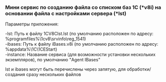 <h3> Мини сервис по созданию файла со списком баз 1С (*v8i) на основании файла с настройками сервера (*lst)</h3>

Параметры приложения:<br>

-lst: Путь к файлу 1CV8Clst.lst (по умолчанию расположен по адресу: %programfiles%\1cv8\srvinfo\reg_1541)<br>
-ibases: Путь к файлу iBases.v8i (по умолчанию расположен по адресу: %appdata%\1C\1CEStart)<br>
-instance: Название сервиса (для возможности установки нескольких экземпляров), по умолчанию "Agent IBases"

lst и ibases могут быть перечислены через запятую, для обработки/создания сразу нескольких файлов


